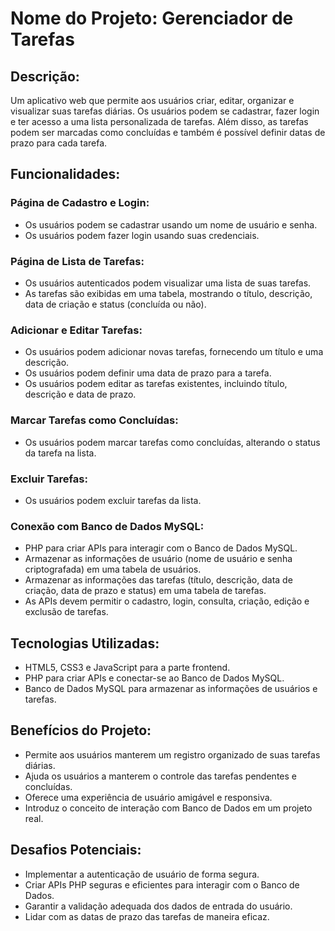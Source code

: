 # Nome do Projeto: Gerenciador de Tarefas

## Descrição: 

Um aplicativo web que permite aos usuários criar, editar, organizar e visualizar suas tarefas diárias. Os usuários podem se cadastrar, fazer login e ter acesso a uma lista personalizada de tarefas. Além disso, as tarefas podem ser marcadas como concluídas e também é possível definir datas de prazo para cada tarefa.

## Funcionalidades:

### Página de Cadastro e Login:

- Os usuários podem se cadastrar usando um nome de usuário e senha.
- Os usuários podem fazer login usando suas credenciais.

### Página de Lista de Tarefas:

- Os usuários autenticados podem visualizar uma lista de suas tarefas.
- As tarefas são exibidas em uma tabela, mostrando o título, descrição, data de criação e status (concluída ou não).

### Adicionar e Editar Tarefas:

- Os usuários podem adicionar novas tarefas, fornecendo um título e uma descrição.
- Os usuários podem definir uma data de prazo para a tarefa.
- Os usuários podem editar as tarefas existentes, incluindo título, descrição e data de prazo.

### Marcar Tarefas como Concluídas:

- Os usuários podem marcar tarefas como concluídas, alterando o status da tarefa na lista.

### Excluir Tarefas:

- Os usuários podem excluir tarefas da lista.

### Conexão com Banco de Dados MySQL:

- PHP para criar APIs para interagir com o Banco de Dados MySQL.
- Armazenar as informações de usuário (nome de usuário e senha criptografada) em uma tabela de usuários.
- Armazenar as informações das tarefas (título, descrição, data de criação, data de prazo e status) em uma tabela de tarefas.
- As APIs devem permitir o cadastro, login, consulta, criação, edição e exclusão de tarefas.

## Tecnologias Utilizadas:

- HTML5, CSS3 e JavaScript para a parte frontend.
- PHP para criar APIs e conectar-se ao Banco de Dados MySQL.
- Banco de Dados MySQL para armazenar as informações de usuários e tarefas.

## Benefícios do Projeto:

- Permite aos usuários manterem um registro organizado de suas tarefas diárias.
- Ajuda os usuários a manterem o controle das tarefas pendentes e concluídas.
- Oferece uma experiência de usuário amigável e responsiva.
- Introduz o conceito de interação com Banco de Dados em um projeto real.

## Desafios Potenciais:

- Implementar a autenticação de usuário de forma segura.
- Criar APIs PHP seguras e eficientes para interagir com o Banco de Dados.
- Garantir a validação adequada dos dados de entrada do usuário.
- Lidar com as datas de prazo das tarefas de maneira eficaz.
